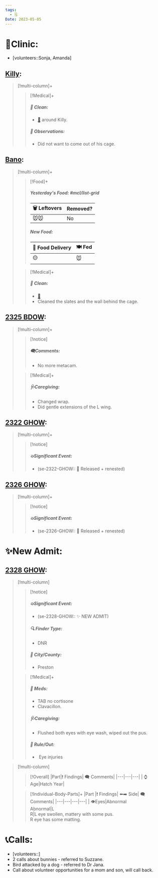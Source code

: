 ```yaml
---
tags:
  - 🗒️
Date: 2023-05-05
---
```


# 🏥Clinic:
- [volunteers::Sonja, Amanda]

## [Killy](../RARE%20Birds/Ed%20Birds/Killy.md):
> [!multi-column]+
>
>> [!Medical]+
>>##### 🫧 Clean:
>> - [🧽](../Admin/Codes/Scrubbed%20cage.md) around Killy.
>>
>> ##### 🔭 Observations:
>> - Did not want to come out of his cage.

## [Bano](../RARE%20Birds/Ed%20Birds/Bano.md):
> [!multi-column]+
>
>> [!Food]+
>> ##### Yesterday's Food: #mcl/list-grid
>> |🗑️ Leftovers| Removed?
>> |---|---|
>>|🐭🐭|No
>>
>> ##### New Food:
>> |🚚 Food Delivery| 🍽️ Fed|
>> |---|---|
>>|🟡|🐭
>
>> [!Medical]+
>>##### 🫧 Clean:
>> - [🧽](../Admin/Codes/Scrubbed%20cage.md)
>> - Cleaned the slates and the wall behind the cage.

## [2325 BDOW](../RARE%20Birds/2325%20BDOW.md):
> [!multi-column]+
>
>> [!notice]
>> ##### 🗨️Comments:
>> - No more metacam.
>
>
>> [!Medical]+
>> ##### 🩺Caregiving:
>> - Changed wrap.
>> - Did gentle extensions of the L wing.

## [2322 GHOW](../RARE%20Birds/2322%20GHOW.md):
> [!multi-column]+
>
>> [!notice]
>> ##### 💥Significant Event:
>> - (se-2322-GHOW:: 🥳 Released + renested)

## [2326 GHOW](../RARE%20Birds/2326%20GHOW.md):
> [!multi-column]+
>
>> [!notice]
>> ##### 💥Significant Event:
>> - (se-2326-GHOW:: 🥳 Released + renested)

# ✨New Admit:

## [2328 GHOW](../RARE%20Birds/2328%20GHOW.md):
> [!multi-column]
>
>> [!notice]
>> ##### 💥Significant Event:
>> - (se-2328-GHOW:: ✨ NEW ADMIT)
>>
>> ##### 🔍 Finder Type:
>> - DNR
>>
>> ##### 🌆 City/County:
>> - Preston
>>
>
>> [!Medical]+
>> ##### 💊 Meds:
>> - TAB no cortisone
>> - Clavacillon.
>>
>> ##### 🩺Caregiving:
>> - Flushed both eyes with eye wash, wiped out the pus.
>>
>>##### 🥼 Rule/Out:
>>-  Eye injuries
>>

> [!multi-column]
>
>> [!Overall]
>>|Part|❗ Findings| 🗨️ Comments|
>>|---|---|---|
>>| ⌚ Age|Hatch Year|
>>
>
>> [!Individual-Body-Parts]+
>>|Part |❗ Findings| ⬅️➡️ Side| 🗨️ Comments|
>>|---|---|---|---|
>>| 👁️Eyes|Abnormal<br>Abnormal|L<br>R|L eye swollen, mattery with some pus.<br>R eye has some matting. 

# 📞Calls:
- [volunteers::]
- 2 calls about bunnies - referred to Suzzane.
- Bird attacked by a dog - referred to Dr Jana.
- Call about volunteer opportunities for a mom and son, will call back.
